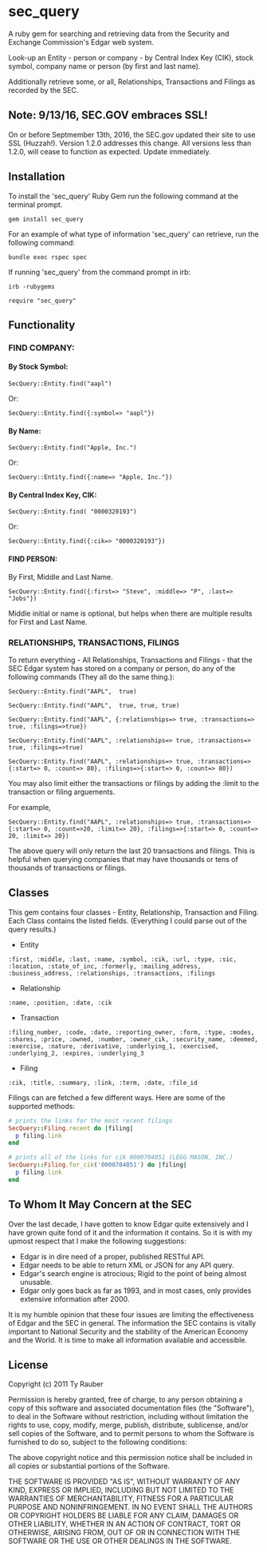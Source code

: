 # sec_query

A ruby gem for searching and retrieving data from the Security and Exchange Commission's Edgar web system.

Look-up an Entity - person or company - by Central Index Key (CIK), stock symbol, company name or person (by first and last name).

Additionally retrieve some, or all, Relationships, Transactions and Filings as recorded by the SEC.

## Note: 9/13/16, SEC.GOV embraces SSL!

On or before Septmember 13th, 2016, the SEC.gov updated their site to use SSL (Huzzah!). Version 1.2.0 addresses this change. All versions less than 1.2.0, will cease to function as expected. Update immediately.

## Installation

To install the 'sec_query' Ruby Gem run the following command at the terminal prompt.

`gem install sec_query`

For an example of what type of information 'sec_query' can retrieve, run the following command:

`bundle exec rspec spec`

If running 'sec_query' from the command prompt in irb:

`irb -rubygems`

`require "sec_query"`

## Functionality

### FIND COMPANY:

#### By Stock Symbol:

`SecQuery::Entity.find("aapl")`

Or:

`SecQuery::Entity.find({:symbol=> "aapl"})`

#### By Name:

`SecQuery::Entity.find("Apple, Inc.")`

Or:

`SecQuery::Entity.find({:name=> "Apple, Inc."})`

#### By Central Index Key, CIK:

`SecQuery::Entity.find( "0000320193")`

Or: 

`SecQuery::Entity.find({:cik=> "0000320193"})`

#### FIND PERSON:

By First, Middle and Last Name.

`SecQuery::Entity.find({:first=> "Steve", :middle=> "P", :last=> "Jobs"})`

Middle initial or name is optional, but helps when there are multiple results for First and Last Name.

### RELATIONSHIPS, TRANSACTIONS, FILINGS

To return everything - All Relationships, Transactions and Filings - that the SEC Edgar system has stored on a company or person, do any of the following commands (They all do the same thing.):

`SecQuery::Entity.find("AAPL",  true)`

`SecQuery::Entity.find("AAPL",  true, true, true)`

`SecQuery::Entity.find("AAPL", {:relationships=> true, :transactions=> true, :filings=>true})`

`SecQuery::Entity.find("AAPL", :relationships=> true, :transactions=> true, :filings=>true)`

`SecQuery::Entity.find("AAPL", :relationships=> true, :transactions=> {:start=> 0, :count=> 80}, :filings=>{:start=> 0, :count=> 80})`

You may also limit either the transactions or filings by adding the :limit to the transaction or filing arguements.

For example,

`SecQuery::Entity.find("AAPL", :relationships=> true, :transactions=> {:start=> 0, :count=>20, :limit=> 20}, :filings=>{:start=> 0, :count=> 20, :limit=> 20})`

The above query will only return the last 20 transactions and filings.  This is helpful when querying companies that may have thousands or tens of thousands of transactions or filings.

## Classes

This gem contains four classes - Entity, Relationship, Transaction and Filing.  Each Class contains the listed fields. (Everything I could parse out of the query results.)

* Entity

`:first, :middle, :last, :name, :symbol, :cik, :url, :type, :sic, :location, :state_of_inc, :formerly, :mailing_address, :business_address, :relationships, :transactions, :filings`

* Relationship

`:name, :position, :date, :cik`

* Transaction

`:filing_number, :code, :date, :reporting_owner, :form, :type, :modes, :shares, :price, :owned, :number, :owner_cik, :security_name, :deemed, :exercise, :nature, :derivative, :underlying_1, :exercised,	:underlying_2, :expires, :underlying_3`

* Filing

`:cik, :title, :summary, :link, :term, :date, :file_id`

Filings can are fetched a few different ways. Here are some of the supported
methods:

```rb
# prints the links for the most recent filings
SecQuery::Filing.recent do |filing|
  p filing.link
end

# prints all of the links for cik 0000704051 (LEGG MASON, INC.)
SecQuery::Filing.for_cik('0000704051') do |filing|
  p filing.link
end
```

## To Whom It May Concern at the SEC

Over the last decade, I have gotten to know Edgar quite extensively and I have grown quite fond of it and the information it contains. So it is with my upmost respect that I make the following suggestions:

* Edgar is in dire need of a proper, published RESTful API.
* Edgar needs to be able to return XML or JSON  for any API query.
* Edgar's search engine is atrocious; Rigid to the point of being almost unusable.
* Edgar only goes back as far as 1993, and in most cases, only provides extensive information after 2000.

It is my humble opinion that these four issues are limiting the effectiveness of Edgar and the SEC in general.  The information the SEC contains is vitally important to National Security and the stability of the American Economy and the World.  It is time to  make all information available and accessible.

## License

Copyright (c) 2011 Ty Rauber

Permission is hereby granted, free of charge, to any person obtaining a copy of this software and associated documentation files (the "Software"), to deal in the Software without restriction, including without limitation the rights to use, copy, modify, merge, publish, distribute, sublicense, and/or sell copies of the Software, and to permit persons to whom the Software is furnished to do so, subject to the following conditions:

The above copyright notice and this permission notice shall be included in all copies or substantial portions of the Software.

THE SOFTWARE IS PROVIDED "AS IS", WITHOUT WARRANTY OF ANY KIND, EXPRESS OR IMPLIED, INCLUDING BUT NOT LIMITED TO THE WARRANTIES OF MERCHANTABILITY, FITNESS FOR A PARTICULAR PURPOSE AND NONINFRINGEMENT. IN NO EVENT SHALL THE AUTHORS OR COPYRIGHT HOLDERS BE LIABLE FOR ANY CLAIM, DAMAGES OR OTHER LIABILITY, WHETHER IN AN ACTION OF CONTRACT, TORT OR OTHERWISE, ARISING FROM, OUT OF OR IN CONNECTION WITH THE SOFTWARE OR THE USE OR OTHER DEALINGS IN THE SOFTWARE.
